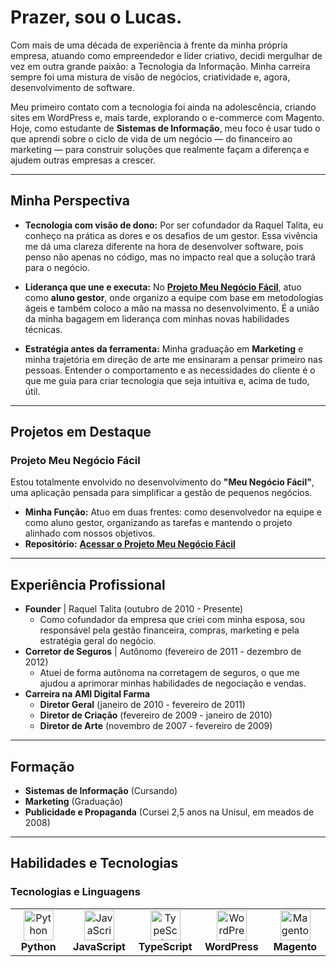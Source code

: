 # Prazer, sou o Lucas.

Com mais de uma década de experiência à frente da minha própria empresa, atuando como empreendedor e líder criativo, decidi mergulhar de vez em outra grande paixão: a Tecnologia da Informação. Minha carreira sempre foi uma mistura de visão de negócios, criatividade e, agora, desenvolvimento de software.

Meu primeiro contato com a tecnologia foi ainda na adolescência, criando sites em WordPress e, mais tarde, explorando o e-commerce com Magento. Hoje, como estudante de **Sistemas de Informação**, meu foco é usar tudo o que aprendi sobre o ciclo de vida de um negócio — do financeiro ao marketing — para construir soluções que realmente façam a diferença e ajudem outras empresas a crescer.

---

## Minha Perspectiva

-   **Tecnologia com visão de dono:** Por ser cofundador da Raquel Talita, eu conheço na prática as dores e os desafios de um gestor. Essa vivência me dá uma clareza diferente na hora de desenvolver software, pois penso não apenas no código, mas no impacto real que a solução trará para o negócio.

-   **Liderança que une e executa:** No **[Projeto Meu Negócio Fácil](https://github.com/ICEI-PUC-Minas-PMV-SI/pmv-si-2025-2-pe1-t1-pmv-si-2025-2-pe1-projmeunegociofacil)**, atuo como **aluno gestor**, onde organizo a equipe com base em metodologias ágeis e também coloco a mão na massa no desenvolvimento. É a união da minha bagagem em liderança com minhas novas habilidades técnicas.

-   **Estratégia antes da ferramenta:** Minha graduação em **Marketing** e minha trajetória em direção de arte me ensinaram a pensar primeiro nas pessoas. Entender o comportamento e as necessidades do cliente é o que me guia para criar tecnologia que seja intuitiva e, acima de tudo, útil.

---

## Projetos em Destaque

### Projeto Meu Negócio Fácil
Estou totalmente envolvido no desenvolvimento do **"Meu Negócio Fácil"**, uma aplicação pensada para simplificar a gestão de pequenos negócios.

-   **Minha Função:** Atuo em duas frentes: como desenvolvedor na equipe e como aluno gestor, organizando as tarefas e mantendo o projeto alinhado com nossos objetivos.
-   **Repositório:** **[Acessar o Projeto Meu Negócio Fácil](https://github.com/ICEI-PUC-Minas-PMV-SI/pmv-si-2025-2-pe1-t1-pmv-si-2025-2-pe1-projmeunegociofacil)**

---

## Experiência Profissional

-   **Founder** | Raquel Talita (outubro de 2010 - Presente)
    -   Como cofundador da empresa que criei com minha esposa, sou responsável pela gestão financeira, compras, marketing e pela estratégia geral do negócio.
-   **Corretor de Seguros** | Autônomo (fevereiro de 2011 - dezembro de 2012)
    -   Atuei de forma autônoma na corretagem de seguros, o que me ajudou a aprimorar minhas habilidades de negociação e vendas.
-   **Carreira na AMI Digital Farma**
    -   **Diretor Geral** (janeiro de 2010 - fevereiro de 2011)
    -   **Diretor de Criação** (fevereiro de 2009 - janeiro de 2010)
    -   **Diretor de Arte** (novembro de 2007 - fevereiro de 2009)

---

## Formação

-   **Sistemas de Informação** (Cursando)
-   **Marketing** (Graduação)
-   **Publicidade e Propaganda** (Cursei 2,5 anos na Unisul, em meados de 2008)

---

## Habilidades e Tecnologias

### Tecnologias e Linguagens
<table>
  <tr>
    <td align="center" width="96">
      <img src="https://skillicons.dev/icons?i=python" width="48" height="48" alt="Python" />
      <br><strong>Python</strong>
    </td>
    <td align="center" width="96">
      <img src="https://skillicons.dev/icons?i=javascript" width="48" height="48" alt="JavaScript" />
      <br><strong>JavaScript</strong>
    </td>
    <td align="center" width="96">
      <img src="https://skillicons.dev/icons?i=typescript" width="48" height="48" alt="TypeScript" />
      <br><strong>TypeScript</strong>
    </td>
    <td align="center" width="96">
      <img src="https://skillicons.dev/icons?i=wordpress" width="48" height="48" alt="WordPress" />
      <br><strong>WordPress</strong>
    </td>
    <td align="center" width="96">
      <img src="https://skillicons.dev/icons?i=magento" width="48" height="48" alt="Magento" />
      <br><strong>Magento</strong>
    </td>
  </tr>
</table>
